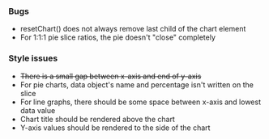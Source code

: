 ### Bugs
- resetChart() does not always remove last child of the chart element
- For 1:1:1 pie slice ratios, the pie doesn't "close" completely  
  
### Style issues
- ~~There is a small gap between x-axis and end of y-axis~~
- For pie charts, data object's name and percentage isn't written on the slice
- For line graphs, there should be some space between x-axis and lowest data value
- Chart title should be rendered above the chart
- Y-axis values should be rendered to the side of the chart